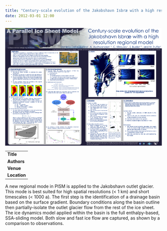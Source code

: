 ```yaml
---
title: "Century-scale evolution of the Jakobshavn Isbræ with a high resolution regional model"
date: 2012-03-01 12:00
---
```


![](/img/applications/agu2011_dellagiu.png)


||
|-
| **Title** | [Century-scale evolution of the Jakobshavn Isbræ with a high resolution regional model](http://www2.gi.alaska.edu/snowice/glaciers/iceflow/AGU2011_dellagiu1.pdf) |
| **Authors** | Daniella DellaGiustina |
| **Venue** | [AGU Fall Meeting 2011](http://fallmeeting.agu.org/2011/) |
| **Location** | Greenland |

A new regional mode in PISM is applied to the Jakobshavn outlet glacier. This mode is best suited for high spatial resolutions (< 1 km) and short timescales (< 1000 a). The first step is the identification of a drainage basin based on the surface gradient. Boundary conditions along the basin outline then partially-isolate the outlet glacier flow from the rest of the ice sheet. The ice dynamics model applied within the basin is the full enthalpy-based, SSA-sliding model. Both slow and fast ice flow are captured, as shown by a comparison to observations.

